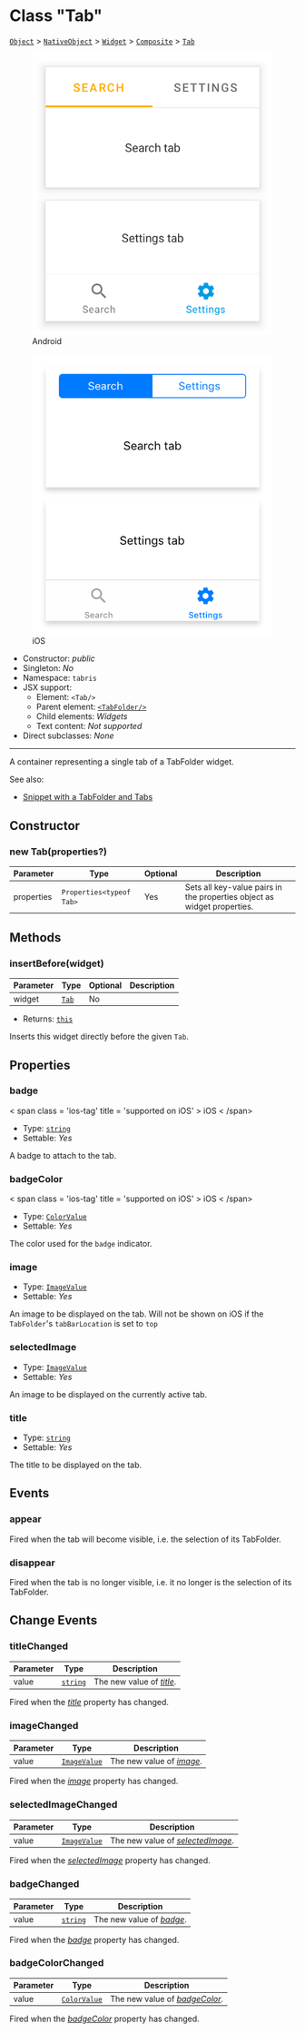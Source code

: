 ---
---
# Class "Tab"

<span style="white-space:nowrap;">[`Object`](https://developer.mozilla.org/en-US/docs/Web/JavaScript/Reference/Global_Objects/Object)</span> > <span style="white-space:nowrap;">[`NativeObject`](NativeObject.md)</span> > <span style="white-space:nowrap;">[`Widget`](Widget.md)</span> > <span style="white-space:nowrap;">[`Composite`](Composite.md)</span> > <span style="white-space:nowrap;">[`Tab`](Tab.md)</span>

<div class="tabris-image"><figure><div><img srcset="img\android\Tab.png 2x" src="img\android\Tab.png" alt="Tab on Android"/></div><figcaption>Android</figcaption></figure><figure><div><img srcset="img\ios\Tab.png 2x" src="img\ios\Tab.png" alt="Tab on iOS"/></div><figcaption>iOS</figcaption></figure></div>

* Constructor: *public*
* Singleton: *No*
* Namespace: `tabris`
* JSX support:
  * Element: `<Tab/>`
  * Parent element: [`<TabFolder/>`](TabFolder.md)
  * Child elements: *Widgets*
  * Text content: *Not supported*
* Direct subclasses: *None*
--------
A container representing a single tab of a TabFolder widget.


See also:

- [Snippet with a TabFolder and Tabs](https://github.com/eclipsesource/tabris-js/tree/v3.0.0-beta2-dev.20190219+1046/snippets/tabfolder.js)

## Constructor

### new Tab(properties?)

Parameter|Type|Optional|Description
-|-|-|-
properties | <span style="white-space:nowrap;">`Properties<typeof Tab>`</span> | Yes | Sets all key-value pairs in the properties object as widget properties.

## Methods

### insertBefore(widget)



Parameter|Type|Optional|Description
-|-|-|-
widget | <span style="white-space:nowrap;">[`Tab`](Tab.md)</span> | No | 
* Returns: <span style="white-space:nowrap;">[`this`](#)</span>

Inserts this widget directly before the given `Tab`.


## Properties

### badge
<p class="platforms"> < span class = 'ios-tag' title = 'supported on iOS' > iOS < /span></p>

* Type: <span style="white-space:nowrap;">[`string`](https://developer.mozilla.org/en-US/docs/Web/JavaScript/Data_structures#String_type)</span>
* Settable: *Yes*



A badge to attach to the tab.

### badgeColor
<p class="platforms"> < span class = 'ios-tag' title = 'supported on iOS' > iOS < /span></p>

* Type: <span style="white-space:nowrap;">[`ColorValue`](../types.md#colorvalue)</span>
* Settable: *Yes*



The color used for the `badge` indicator.

### image


* Type: <span style="white-space:nowrap;">[`ImageValue`](../types.md#imagevalue)</span>
* Settable: *Yes*



An image to be displayed on the tab.  Will not be shown on iOS if the `TabFolder`'s `tabBarLocation` is set to `top`

### selectedImage


* Type: <span style="white-space:nowrap;">[`ImageValue`](../types.md#imagevalue)</span>
* Settable: *Yes*



An image to be displayed on the currently active tab.

### title


* Type: <span style="white-space:nowrap;">[`string`](https://developer.mozilla.org/en-US/docs/Web/JavaScript/Data_structures#String_type)</span>
* Settable: *Yes*



The title to be displayed on the tab.


## Events

### appear

Fired when the tab will become visible, i.e. the selection of its TabFolder.

### disappear

Fired when the tab is no longer visible, i.e. it no longer is the selection of its TabFolder.

## Change Events

### titleChanged

Parameter|Type|Description
-|-|-
value | <span style="white-space:nowrap;">[`string`](https://developer.mozilla.org/en-US/docs/Web/JavaScript/Data_structures#String_type)</span> | The new value of [*title*](#title).

Fired when the [*title*](#title) property has changed.

### imageChanged

Parameter|Type|Description
-|-|-
value | <span style="white-space:nowrap;">[`ImageValue`](../types.md#imagevalue)</span> | The new value of [*image*](#image).

Fired when the [*image*](#image) property has changed.

### selectedImageChanged

Parameter|Type|Description
-|-|-
value | <span style="white-space:nowrap;">[`ImageValue`](../types.md#imagevalue)</span> | The new value of [*selectedImage*](#selectedImage).

Fired when the [*selectedImage*](#selectedImage) property has changed.

### badgeChanged

Parameter|Type|Description
-|-|-
value | <span style="white-space:nowrap;">[`string`](https://developer.mozilla.org/en-US/docs/Web/JavaScript/Data_structures#String_type)</span> | The new value of [*badge*](#badge).

Fired when the [*badge*](#badge) property has changed.

### badgeColorChanged

Parameter|Type|Description
-|-|-
value | <span style="white-space:nowrap;">[`ColorValue`](../types.md#colorvalue)</span> | The new value of [*badgeColor*](#badgeColor).

Fired when the [*badgeColor*](#badgeColor) property has changed.

